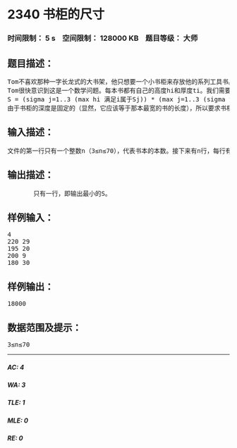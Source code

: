 # 2340 书柜的尺寸   
### 时间限制： 5 s&nbsp;&nbsp;&nbsp;&nbsp;空间限制： 128000 KB&nbsp;&nbsp;&nbsp;&nbsp;题目等级： 大师  
## 题目描述：  

<pre>
Tom不喜欢那种一字长龙式的大书架，他只想要一个小书柜来存放他的系列工具书。Tom打算把书柜放在桌子的后面，这样需要查书的时候就可以不用起身离开了。显然，这种书柜不能太大，Tom希望它的体积越小越好。另外，出于他的审美要求，他只想要一个三层的书柜。为了物尽其用，Tom规定每层必须至少放一本书。现在的问题是，Tom怎么分配他的工具书，才能让木匠造出最小的书柜来呢？
Tom很快意识到这是一个数学问题。每本书都有自己的高度hi和厚度ti。我们需要求的是一个分配方案，也就是要求把所有的书分配在S1、S2和S3三个非空集合里面的一个，不重复也不遗漏，那么，很明显，书柜正面表面积（S）的计算公式就是：
S = (sigma j=1..3 (max hi 满足i属于Sj)) * (max j=1..3 (sigma ti 满足i属于Sj))  
由于书柜的深度是固定的（显然，它应该等于那本最宽的书的长度），所以要求书柜的体积最小就是要求S最小。Tom离答案只有一步之遥了。不过很遗憾，Tom并不擅长于编程，于是他邀请你来帮助他解决这个问题。
</pre>
  
  
## 输入描述：  

<pre>
文件的第一行只有一个整数n（3≤n≤70），代表书本的本数。接下来有n行，每行有两个整数hi和ti，代表每本书的高度和厚度，我们保证150≤hi≤300，5≤ti≤30。
</pre>
  
  
## 输出描述：  

<pre>
       只有一行，即输出最小的S。
</pre>
  
  
## 样例输入：  

<pre>
4
220 29
195 20
200 9
180 30
</pre>
  
  
## 样例输出：  

<pre>
18000
</pre>
  
  
## 数据范围及提示：  

<pre>
3≤n≤70
</pre>
  
  
***  

##### AC: 4  
##### WA: 3  
##### TLE: 1  
##### MLE: 0  
##### RE: 0  
